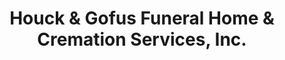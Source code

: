---
title: "Houck & Gofus Funeral Home & Cremation Services, Inc."
url: /pottstown/houck-and-gofus-funeral-home-and-cremation-services-inc/
shop: funeral directors
---